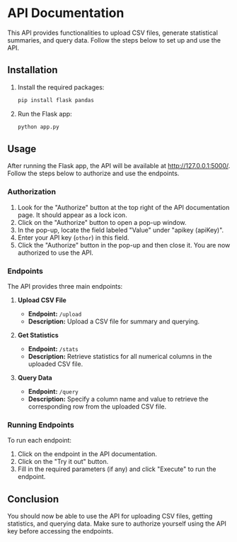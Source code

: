 # API Documentation

This API provides functionalities to upload CSV files, generate statistical summaries, and query data. Follow the steps below to set up and use the API.

## Installation

1. Install the required packages:
    ```bash
    pip install flask pandas
    ```

2. Run the Flask app:
    ```bash
    python app.py
    ```

## Usage

After running the Flask app, the API will be available at http://127.0.0.1:5000/. Follow the steps below to authorize and use the endpoints.

### Authorization

1. Look for the "Authorize" button at the top right of the API documentation page. It should appear as a lock icon.
2. Click on the "Authorize" button to open a pop-up window.
3. In the pop-up, locate the field labeled "Value" under "apikey (apiKey)".
4. Enter your API key (`othor`) in this field.
5. Click the "Authorize" button in the pop-up and then close it. You are now authorized to use the API.

### Endpoints

The API provides three main endpoints:

1. **Upload CSV File**
    - **Endpoint:** `/upload`
    - **Description:** Upload a CSV file for summary and querying.

2. **Get Statistics**
    - **Endpoint:** `/stats`
    - **Description:** Retrieve statistics for all numerical columns in the uploaded CSV file.

3. **Query Data**
    - **Endpoint:** `/query`
    - **Description:** Specify a column name and value to retrieve the corresponding row from the uploaded CSV file.

### Running Endpoints

To run each endpoint:

1. Click on the endpoint in the API documentation.
2. Click on the "Try it out" button.
3. Fill in the required parameters (if any) and click "Execute" to run the endpoint.

## Conclusion

You should now be able to use the API for uploading CSV files, getting statistics, and querying data. Make sure to authorize yourself using the API key before accessing the endpoints.
